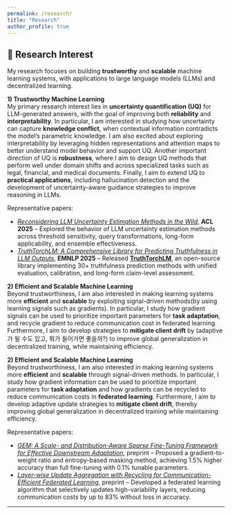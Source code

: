```yaml
---
permalink: /research/
title: "Research"
author_profile: true
---
```



## 🔬 Research Interest  

My research focuses on building **trustworthy** and **scalable** machine learning systems, with applications to large language models (LLMs) and decentralized learning.  

**1) Trustworthy Machine Learning**  
My primary research interest lies in **uncertainty quantification (UQ)** for LLM-generated answers, with the goal of improving both **reliability** and **interpretability**. In particular, I am interested in studying how uncertainty can capture **knowledge conflict**, when contextual information contradicts the model’s parametric knowledge. I am also excited about exploring interpretability by leveraging hidden representations and attention maps to better understand model behavior and support UQ. Another important direction of UQ is **robustness**, where I aim to design UQ methods that perform well under domain shifts and across specialized tasks such as legal, financial, and medical documents. Finally, I aim to extend UQ to **practical applications**, including hallucination detection and the development of uncertainty-aware guidance strategies to improve reasoning in LLMs.

Representative papers:  
- [*Reconsidering LLM Uncertainty Estimation Methods in the Wild*](https://arxiv.org/abs/2506.01114), **ACL 2025** – Explored the behavior of LLM uncertainty estimation methods across threshold sensitivity, query transformations, long-form applicability, and ensemble effectiveness.  
- [*TruthTorchLM: A Comprehensive Library for Predicting Truthfulness in LLM Outputs*](https://arxiv.org/abs/2507.08203), **EMNLP 2025** – Released [**TruthTorchLM**](https://github.com/Ybakman/TruthTorchLM), an open-source library implementing 30+ truthfulness prediction methods with unified evaluation, calibration, and long-form claim-level assessment.  

**2) Efficient and Scalable Machine Learning**  
Beyond trustworthiness, I am also interested in making learning systems more **efficient** and **scalable** by exploiting signal-driven methods(by using learning signals such as gradients). In particular, I study how gradient signals can be used to prioritize important parameters for **task adaptation**, and recycle gradient to reduce communication cost in federated learning.  Furthermore, I aim to develop strategies to **mitigate client drift** by (adaptive가 될 수도 있고, 뭐가 들어가면 좋을까?) to improve global generalization in decentralized training, while maintaining efficiency.

**2) Efficient and Scalable Machine Learning**  
Beyond trustworthiness, I am also interested in making learning systems more **efficient** and **scalable** through signal-driven methods. In particular, I study how gradient information can be used to prioritize important parameters for **task adaptation** and how gradients can be recycled to reduce communication costs in **federated learning**. Furthermore, I aim to develop adaptive update strategies to **mitigate client drift**, thereby improving global generalization in decentralized training while maintaining efficiency.

Representative papers:  
- [*GEM: A Scale- and Distribution-Aware Sparse Fine-Tuning Framework for Effective Downstream Adaptation*](https://www.arxiv.org/abs/2503.11146), preprint – Proposed a gradient-to-weight ratio and entropy-based masking method, achieving 1.5% higher accuracy than full fine-tuning with 0.1% tunable parameters.  
- [*Layer-wise Update Aggregation with Recycling for Communication-Efficient Federated Learning*](https://www.arxiv.org/abs/2503.11146), preprint – Developed a federated learning algorithm that selectively updates high-variability layers, reducing communication costs by up to 83% without loss in accuracy.  

---



<!--
---
## 🌱 Ongoing Research (Coming soon!)

**Scale-Aware and Distribution-Sensitive Fine-Tuning**  
A parameter scale-aware and layer distribution-sensitive parameter-efficient fine-tuning framework

**In-Context Uncertainty Estimation**  
Uncertainty Quantification on knowledge conflict scenarios

**Foundational Modeling for AC-OPF with Federated Learning**  
Building a foundational GNN-based model for solving AC Optimal Power Flow (AC-OPF) problems using federated learning
-->
